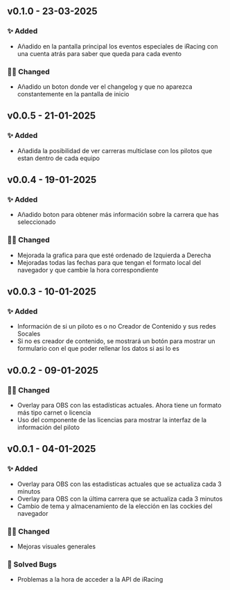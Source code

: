 ## v0.1.0 - 23-03-2025
### ✨ Added
- Añadido en la pantalla principal los eventos especiales de iRacing con una cuenta atrás para saber que queda para cada evento

### 👷‍♂️ Changed
- Añadido un boton donde ver el changelog y que no aparezca constantemente en la pantalla de inicio

## v0.0.5 - 21-01-2025
### ✨ Added
- Añadida la posibilidad de ver carreras multiclase con los pilotos que estan dentro de cada equipo

## v0.0.4 - 19-01-2025
### ✨ Added
- Añadido boton para obtener más información sobre la carrera que has seleccionado
### 👷‍♂️ Changed
- Mejorada la grafica para que esté ordenado de Izquierda a Derecha
- Mejoradas todas las fechas para que tengan el formato local del navegador y que cambie la hora correspondiente

## v0.0.3 - 10-01-2025
### ✨ Added
- Información de si un piloto es o no Creador de Contenido y sus redes Socales
- Si no es creador de contenido, se mostrará un botón para mostrar un formulario con el que poder rellenar los datos si asi lo es

## v0.0.2 - 09-01-2025
### 👷‍♂️ Changed
- Overlay para OBS con las estadísticas actuales. Ahora tiene un formato más tipo carnet o licencia
- Uso del componente de las licencias para mostrar la interfaz de la información del piloto

## v0.0.1 - 04-01-2025
### ✨ Added
- Overlay para OBS con las estadisticas actuales que se actualiza cada 3 minutos
- Overlay para OBS con la última carrera que se actualiza cada 3 minutos
- Cambio de tema y almacenamiento de la elección en las cockies del navegador
### 👷🏻 Changed
- Mejoras visuales generales
### 🐞 Solved Bugs
- Problemas a la hora de acceder a la API de iRacing
